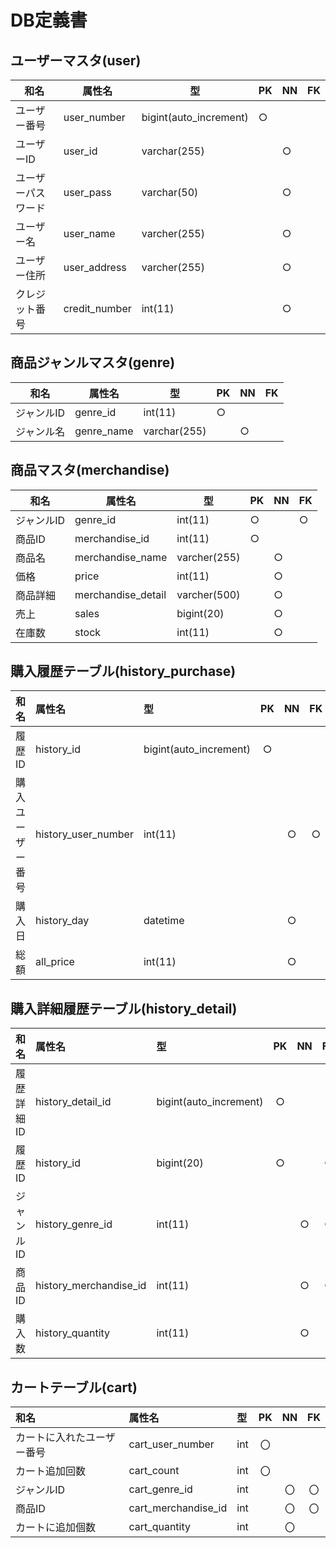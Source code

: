 # DB定義書

## ユーザーマスタ(user)

|和名|属性名|型|PK|NN|FK|
|---|-----|--|--|--|--|
|ユーザー番号|user_number|bigint(auto_increment)|○|||
|ユーザーID|user_id|varchar(255)||○||
|ユーザーパスワード|user_pass|varchar(50)||○||
|ユーザー名|user_name|varcher(255)||○||
|ユーザー住所|user_address|varcher(255)||○||
|クレジット番号|credit_number|int(11)||○||

## 商品ジャンルマスタ(genre)

|和名|属性名|型|PK|NN|FK|
|---|-----|--|--|--|--|
|ジャンルID|genre_id|int(11)|○|||
|ジャンル名|genre_name|varchar(255)||○||

## 商品マスタ(merchandise)

|和名|属性名|型|PK|NN|FK|
|---|-----|--|--|--|--|
|ジャンルID|genre_id|int(11)|○||○|
|商品ID|merchandise_id|int(11)|○|||
|商品名|merchandise_name|varcher(255)||○||
|価格|price|int(11)||○||
|商品詳細|merchandise_detail|varcher(500)||○||
|売上|sales|bigint(20)||○||
|在庫数|stock|int(11)||○||

## 購入履歴テーブル(history_purchase)

|和名|属性名|型|PK|NN|FK|
|:---|:---|:---|:---:|:---:|:---:|
|履歴ID|history_id|bigint(auto_increment)|○|||
|購入ユーザー番号|history_user_number|int(11)||○|○|
|購入日|history_day|datetime||○||
|総額|all_price|int(11)||○||

## 購入詳細履歴テーブル(history_detail)

|和名|属性名|型|PK|NN|FK|
|:---|:---|:---|:---:|:---:|:---:|
|履歴詳細ID|history_detail_id|bigint(auto_increment)|○|||
|履歴ID|history_id|bigint(20)|○||○|
|ジャンルID|history_genre_id|int(11)||○|○|
|商品ID|history_merchandise_id|int(11)||○|○|
|購入数|history_quantity|int(11)||○||

## カートテーブル(cart)

|和名|属性名|型|PK|NN|FK|
|:---|:---|:---|:---:|:---:|:---:|
|カートに入れたユーザー番号|cart_user_number|int|〇|||
|カート追加回数|cart_count|int|〇|||
|ジャンルID|cart_genre_id|int||〇|〇|
|商品ID|cart_merchandise_id|int||〇|〇|
|カートに追加個数|cart_quantity|int||〇||
